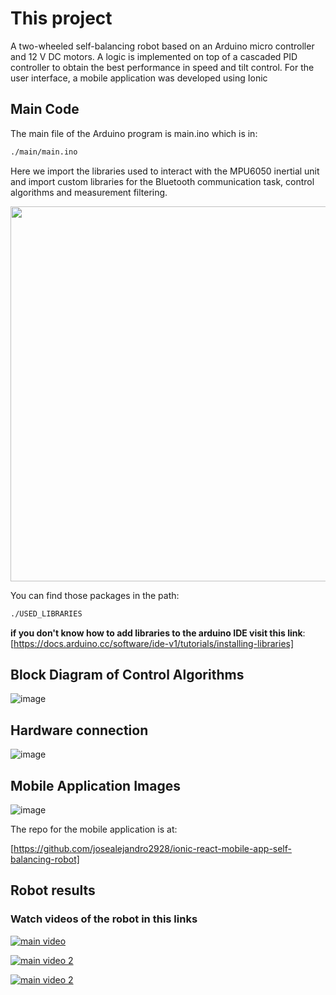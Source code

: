 # This project

A two-wheeled self-balancing robot based on an Arduino micro controller and 12 V DC motors. A logic is implemented on top of a cascaded PID controller to obtain the best performance in speed and tilt control. For the user interface, a mobile application was developed using Ionic

## Main Code

The main file of the Arduino program is main.ino
which is in:

``` sh
./main/main.ino
```

Here we import the libraries used to interact with the MPU6050 inertial unit and import custom libraries for the Bluetooth communication task, control algorithms and measurement filtering.

<img src="https://user-images.githubusercontent.com/37028825/164944606-1e68961e-2881-43e3-976e-58d663b78416.png" width="600"/>

You can find those packages in the path:

``` sh
./USED_LIBRARIES
```

**if you don't know how to add libraries to the arduino IDE visit this link**:
[https://docs.arduino.cc/software/ide-v1/tutorials/installing-libraries]

## Block Diagram of Control Algorithms

![image](https://user-images.githubusercontent.com/37028825/164944911-e4f5bff5-50cd-4e1b-9f39-7eb1f345e617.png)

## Hardware connection

![image](https://user-images.githubusercontent.com/37028825/164944809-b879fc69-ef65-486a-b801-3ddeb7aeae59.png)

## Mobile Application Images

![image](https://user-images.githubusercontent.com/37028825/164945038-bf0f2db6-e50d-4aa4-b6c9-dd862b1f382e.png)

The repo for the mobile application is at:

[https://github.com/josealejandro2928/ionic-react-mobile-app-self-balancing-robot]

## Robot results

### Watch videos of the robot in this links

[![main video](https://media-exp1.licdn.com/dms/image/sync/C4E27AQHoYDjRXYum1Q/articleshare-shrink_800/0/1650225441705?e=2147483647&v=beta&t=MVa15-GMcQ24pGtz-Pgde-uTOCKB2VxyYCMe7VwTT0s)](https://www.youtube.com/watch?v=NTQIz3hWsak)

[![main video 2](https://media-exp1.licdn.com/dms/image/sync/C4D27AQEmOZ0t977IvQ/articleshare-shrink_800/0/1650744012047?e=2147483647&v=beta&t=uszsP1K_WxqRwiHf1cKw5MvTG6UA9ftaZmSf5iL4E4k)](https://www.youtube.com/watch?v=mijxUfsSrdE)

[![main video 2](https://media-exp1.licdn.com/dms/image/sync/C4E27AQGTRxc4k5051w/articleshare-shrink_800/0/1648242738932?e=2147483647&v=beta&t=efO4rj6X8Rad44_dpQQ8JhWYrrs8W4pU4eZYuNL0jNU)](https://www.youtube.com/watch?v=O6BeBPsemHU)

